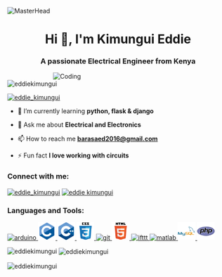 ![MasterHead](https://testlhr.weebly.com/uploads/3/9/1/0/39109423/757227_orig.jpg)
<h1 align="center">Hi 👋, I'm Kimungui Eddie</h1>
<h3 align="center">A passionate Electrical Engineer from Kenya</h3>
<img align="right" alt="Coding" width="400" src="https://cdn.dribbble.com/users/1162077/screenshots/3848914/programmer.gif">


<p align="left"> <img src="https://komarev.com/ghpvc/?username=eddiekimungui&label=Profile%20views&color=0e75b6&style=flat" alt="eddiekimungui" /> </p>

<p align="left"> <a href="https://twitter.com/eddie_kimungui" target="blank"><img src="https://img.shields.io/twitter/follow/eddie_kimungui?logo=twitter&style=for-the-badge" alt="eddie_kimungui" /></a> </p>

- 🌱 I’m currently learning **python, flask & django**

- 💬 Ask me about **Electrical and Electronics**

- 📫 How to reach me **barasaed2016@gmail.com**

- ⚡ Fun fact **I love working with circuits**

<h3 align="left">Connect with me:</h3>
<p align="left">
<a href="https://twitter.com/eddie_kimungui" target="blank"><img align="center" src="https://raw.githubusercontent.com/rahuldkjain/github-profile-readme-generator/master/src/images/icons/Social/twitter.svg" alt="eddie_kimungui" height="30" width="40" /></a>
<a href="https://linkedin.com/in/eddie kimungui" target="blank"><img align="center" src="https://raw.githubusercontent.com/rahuldkjain/github-profile-readme-generator/master/src/images/icons/Social/linked-in-alt.svg" alt="eddie kimungui" height="30" width="40" /></a>
</p>

<h3 align="left">Languages and Tools:</h3>
<p align="left"> <a href="https://www.arduino.cc/" target="_blank" rel="noreferrer"> <img src="https://cdn.worldvectorlogo.com/logos/arduino-1.svg" alt="arduino" width="40" height="40"/> </a> <a href="https://www.cprogramming.com/" target="_blank" rel="noreferrer"> <img src="https://raw.githubusercontent.com/devicons/devicon/master/icons/c/c-original.svg" alt="c" width="40" height="40"/> </a> <a href="https://www.w3schools.com/cpp/" target="_blank" rel="noreferrer"> <img src="https://raw.githubusercontent.com/devicons/devicon/master/icons/cplusplus/cplusplus-original.svg" alt="cplusplus" width="40" height="40"/> </a> <a href="https://www.w3schools.com/css/" target="_blank" rel="noreferrer"> <img src="https://raw.githubusercontent.com/devicons/devicon/master/icons/css3/css3-original-wordmark.svg" alt="css3" width="40" height="40"/> </a> <a href="https://git-scm.com/" target="_blank" rel="noreferrer"> <img src="https://www.vectorlogo.zone/logos/git-scm/git-scm-icon.svg" alt="git" width="40" height="40"/> </a> <a href="https://www.w3.org/html/" target="_blank" rel="noreferrer"> <img src="https://raw.githubusercontent.com/devicons/devicon/master/icons/html5/html5-original-wordmark.svg" alt="html5" width="40" height="40"/> </a> <a href="https://ifttt.com/" target="_blank" rel="noreferrer"> <img src="https://www.vectorlogo.zone/logos/ifttt/ifttt-ar21.svg" alt="ifttt" width="40" height="40"/> </a> <a href="https://www.mathworks.com/" target="_blank" rel="noreferrer"> <img src="https://upload.wikimedia.org/wikipedia/commons/2/21/Matlab_Logo.png" alt="matlab" width="40" height="40"/> </a> <a href="https://www.mysql.com/" target="_blank" rel="noreferrer"> <img src="https://raw.githubusercontent.com/devicons/devicon/master/icons/mysql/mysql-original-wordmark.svg" alt="mysql" width="40" height="40"/> </a> <a href="https://www.php.net" target="_blank" rel="noreferrer"> <img src="https://raw.githubusercontent.com/devicons/devicon/master/icons/php/php-original.svg" alt="php" width="40" height="40"/> </a> </p>

<p><img align="left" src="https://github-readme-stats.vercel.app/api/top-langs?username=eddiekimungui&show_icons=true&locale=en&layout=compact" alt="eddiekimungui" /></p>

<p>&nbsp;<img align="center" src="https://github-readme-stats.vercel.app/api?username=eddiekimungui&show_icons=true&locale=en" alt="eddiekimungui" /></p>

<p><img align="center" src="https://github-readme-streak-stats.herokuapp.com/?user=eddiekimungui&" alt="eddiekimungui" /></p>
